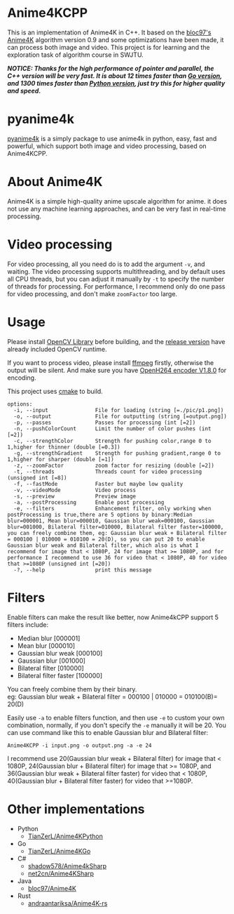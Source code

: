 # Anime4KCPP
This is an implementation of Anime4K in C++. It based on the [bloc97's Anime4K](https://github.com/bloc97/Anime4K) algorithm version 0.9 and some optimizations have been made, it can process both image and video.
This project is for learning and the exploration task of algorithm course in SWJTU.  

***NOTICE: Thanks for the high performance of pointer and parallel, the C++ version will be very fast. It is about 12 times faster than [Go version](https://github.com/TianZerL/Anime4KGo), and 1300 times faster than [Python version](https://github.com/TianZerL/Anime4KPython), just try this for higher quality and speed.***

# pyanime4k
[pyanime4k](https://github.com/TianZerL/pyanime4k) is a simply package to use anime4k in python, easy, fast and powerful, which support both image and video processing, based on Anime4KCPP. 

# About Anime4K
Anime4K is a simple high-quality anime upscale algorithm for anime. it does not use any machine learning approaches, and can be very fast in real-time processing.

# Video processing
For video processing, all you need do is to add the argument ```-v```, and waiting. The video processing supports multithreading, and by default uses all CPU threads, but you can adjust it manually by ```-t``` to specify the number of threads for processing.  For performance, I recommend only do one pass for video processing, and don't make ```zoomFactor``` too large.

# Usage
Please install [OpenCV Library](https://opencv.org) before building, and the [release version](https://github.com/TianZerL/Anime4KCPP/releases) have already included OpenCV runtime.  

If you want to process video, please install [ffmpeg](https://ffmpeg.org) firstly, otherwise the output will be silent. And make sure you have [OpenH264 encoder V1.8.0](https://github.com/cisco/openh264/releases) for encoding.

This project uses [cmake](https://cmake.org) to build.

    options:
      -i, --input               File for loading (string [=./pic/p1.png])
      -o, --output              File for outputting (string [=output.png])
      -p, --passes              Passes for processing (int [=2])
      -n, --pushColorCount      Limit the number of color pushes (int [=2])
      -c, --strengthColor       Strength for pushing color,range 0 to 1,higher for thinner (double [=0.3])
      -g, --strengthGradient    Strength for pushing gradient,range 0 to 1,higher for sharper (double [=1])
      -z, --zoomFactor          zoom factor for resizing (double [=2])
      -t, --threads             Threads count for video processing (unsigned int [=8])
      -f, --fastMode            Faster but maybe low quality
      -v, --videoMode           Video process
      -s, --preview             Preview image
      -a, --postProcessing      Enable post processing
      -e, --filters             Enhancement filter, only working when postProcessing is true,there are 5 options by binary:Median blur=000001, Mean blur=000010, Gaussian blur weak=000100, Gaussian blur=001000, Bilateral filter=010000, Bilateral filter faster=100000, you can freely combine them, eg: Gaussian blur weak + Bilateral filter = 000100 | 010000 = 010100 = 20(D), so you can put 20 to enable Gaussian blur weak and Bilateral filter, which also is what I recommend for image that < 1080P, 24 for image that >= 1080P, and for performance I recommend to use 36 for video that < 1080P, 40 for video that >=1080P (unsigned int [=20])
      -?, --help                print this message

# Filters
Enable filters can make the result like better, now Anime4kCPP support 5 filters include:

  - Median blur [000001]
  - Mean blur [000010]
  - Gaussian blur weak [000100]
  - Gaussian blur [001000]
  - Bilateral filter [010000]
  - Bilateral filter faster [100000]

You can freely combine them by their binary.  
eg: Gaussian blur weak + Bilateral filter = 000100 | 010000 = 010100(B)= 20(D)  

Easily use ```-a``` to enable filters function, and then use ```-e``` to custom your own combination, normally, if you don't specify the ```-e``` manually it will be 20. You can use command like this to enable Gaussian blur and Bilateral filter:

    Anime4KCPP -i input.png -o output.png -a -e 24

I recommend use 20(Gaussian blur weak + Bilateral filter) for image that < 1080P, 24(Gaussian blur + Bilateral filter) for image that >= 1080P, and 36(Gaussian blur weak + Bilateral filter faster) for video that < 1080P, 40(Gaussian blur + Bilateral filter faster) for video that >=1080P.


# Other implementations
- Python
  - [TianZerL/Anime4KPython](https://github.com/TianZerL/Anime4KPython)
- Go
  - [TianZerL/Anime4KGo](https://github.com/TianZerL/Anime4KGo)
- C#
  - [shadow578/Anime4kSharp](https://github.com/shadow578/Anime4kSharp)
  - [net2cn/Anime4KSharp](https://github.com/net2cn/Anime4KSharp)
- Java
  - [bloc97/Anime4K](https://github.com/bloc97/Anime4K)
- Rust
  - [andraantariksa/Anime4K-rs](https://github.com/andraantariksa/Anime4K-rs)